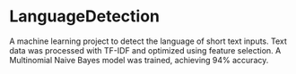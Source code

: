# LanguageDetection
A machine learning project to detect the language of short text inputs. Text data was processed with TF-IDF and optimized using feature selection. A Multinomial Naive Bayes model was trained, achieving 94% accuracy.
